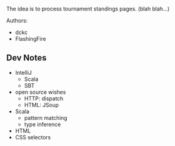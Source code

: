 The idea is to process tournament standings pages. (blah blah...)

Authors:
  - dckc
  - FlashingFire

## Dev Notes

 - IntelliJ
   - Scala
   - SBT
 - open source wishes
   - HTTP: dispatch
   - HTML: JSoup
 - Scala
   - pattern matching
   - type inference
 - HTML
 - CSS selectors
